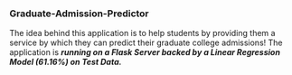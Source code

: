### Graduate-Admission-Predictor

The idea behind this application is to help students by providing them a service by which they can predict their graduate college admissions! The application is ***running on a Flask Server backed by a Linear Regression Model (61.16%) on Test Data.***




